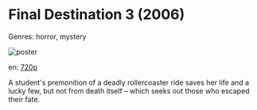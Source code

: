 # Final Destination 3 (2006)

Genres: horror, mystery

![poster](http://image.tmdb.org/t/p/w500/p7ARuNKUGPGvkBiDtIDvAzYzonX.jpg)

en:
  [720p](magnet:?xt=urn:btih:8C423E85E8381E85AA2C21139E6B1F27E8114253&tr=udp://glotorrents.pw:6969/announce&tr=udp://tracker.opentrackr.org:1337/announce&tr=udp://torrent.gresille.org:80/announce&tr=udp://tracker.openbittorrent.com:80&tr=udp://tracker.coppersurfer.tk:6969&tr=udp://tracker.leechers-paradise.org:6969&tr=udp://p4p.arenabg.ch:1337&tr=udp://tracker.internetwarriors.net:1337)
  


A student's premonition of a deadly rollercoaster ride saves her life and a lucky few, but not from death itself – which seeks out those who escaped their fate.